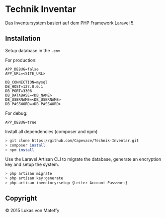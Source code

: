 # Technik Inventar

Das Inventursystem basiert auf dem PHP Framework Laravel 5.

## Installation

Setup database in the `.env`

For production:
```
APP_DEBUG=false
APP_URL=<SITE_URL>

DB_CONNECTION=mysql
DB_HOST=127.0.0.1
DB_PORT=3306
DB_DATABASE=<DB_NAME>
DB_USERNAME=<DB_USERNAME>
DB_PASSWORD=<DB_PASSWORD>
```

For debug:
```
APP_DEBUG=true
```

Install all dependencies (composer and npm)
```sh
> git clone https://github.com/Capevace/Technik-Inventar.git
> composer install
> npm install
```

Use the Laravel Artisan CLI to migrate the database, generate an encryption key and setup the system.
```sh
> php artisan migrate
> php artisan key:generate
> php artisan inventory:setup {Leiter Account Passwort}
```
## Copyright

© 2015 Lukas von Mateffy
